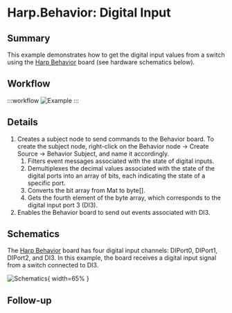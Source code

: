 # Harp.Behavior: Digital Input

## Summary
This example demonstrates how to get the digital input values from a switch using the [Harp Behavior](https://harp-tech.org/api/Harp.Behavior.html) board (see hardware schematics below).

## Workflow

:::workflow
![Example](~/workflows/examples.starter/Harp/Behavior/DigitalInput/DigitalInput.bonsai)
:::



## Details
1. Creates a subject node to send commands to the Behavior board. To create the subject node, right-click on the Behavior node -> Create Source -> Behavior Subject, and name it accordingly. 
    1. Filters event messages associated with the state of digital inputs. 
    2. Demultiplexes the decimal values associated with the state of the digital ports into an array of bits, each indicating the state of a specific port.
    3. Converts the bit array from Mat to byte[].
    4. Gets the fourth element of the byte array, which corresponds to the digital input port 3 (DI3).
2. Enables the Behavior board to send out events associated with DI3.


## Schematics
The [Harp Behavior](https://harp-tech.org/api/Harp.Behavior.html) board has four digital input channels: DIPort0, DIPort1, DIPort2, and DI3. In this example, the board receives a digital input signal from a switch connected to DI3.

![Schematics](./DigitalInput.png){ width=65% }

## Follow-up
